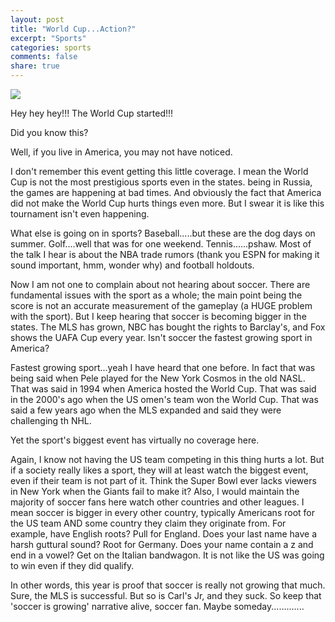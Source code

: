 ```yaml
---
layout: post
title: "World Cup...Action?"
excerpt: "Sports"
categories: sports
comments: false
share: true
---
```


![](https://media.immediate.co.uk/volatile/sites/3/2018/06/GettyImages-972439450-eaf4af0.jpg?quality=45&resize=620,413)




Hey hey hey!!! The World Cup started!!! 


Did you know this?


Well, if you live in America, you may not have noticed.


I don't remember this event getting this little coverage. I mean the World Cup is not the most prestigious sports even in the states. being in Russia, the games are happening at bad times. And obviously the fact that America did not make the World Cup hurts things even more. But I swear it is like this tournament isn't even happening. 

What else is going on in sports? Baseball.....but these are the dog days on summer. Golf....well that was for one weekend. Tennis......pshaw. Most of the talk I hear is about the NBA trade rumors (thank you ESPN for making it sound important, hmm, wonder why) and football holdouts. 


Now I am not one to complain about not hearing about soccer. There are fundamental issues with the sport as a whole; the main point being the score is not an accurate measurement of the gameplay (a HUGE problem with the sport). But I keep hearing that soccer is becoming bigger in the states. The MLS has grown, NBC has bought the rights to Barclay's, and Fox shows the UAFA Cup every year. Isn't soccer the fastest growing sport in America?


Fastest growing sport...yeah I have heard that one before. In fact that was being said when Pele played for the New York Cosmos in the old NASL. That was said in 1994 when America hosted the World Cup. That was said in the 2000's ago when the US omen's team won the World Cup. That was said a few years ago when the MLS expanded and said they were challenging th NHL.


Yet the sport's biggest event has virtually no coverage here. 



Again, I know not having the US team competing in this thing hurts a lot. But if a society really likes a sport, they will at least watch the biggest event, even if their team is not part of it. Think the Super Bowl ever lacks viewers in New York when the Giants fail to make it? Also, I would maintain the majority of soccer fans here watch other countries and other leagues. I mean soccer is bigger in every other country, typically Americans root for the US team AND some country they claim they originate from. For example, have English roots? Pull for England. Does your last name have a harsh guttural sound? Root for Germany. Does your name contain a z and end in a vowel? Get on the Italian bandwagon. It is not like the US was going to win even if they did qualify.



In other words, this year is proof that soccer is really not growing that much. Sure, the MLS is successful. But so is Carl's Jr, and they suck. So keep that 'soccer is growing' narrative alive, soccer fan. Maybe someday.............






